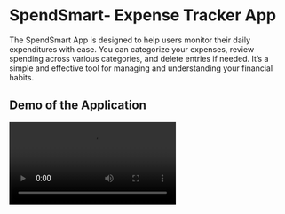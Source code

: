 # SpendSmart- Expense Tracker App

The SpendSmart App is designed to help users monitor their daily expenditures with ease. You can categorize your expenses, review spending across various categories, and delete entries if needed. It’s a simple and effective tool for managing and understanding your financial habits.
## Demo of the Application
![Watch the video](spendsmart.mp4)
